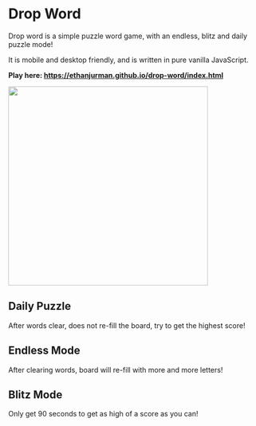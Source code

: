 # Drop Word

Drop word is a simple puzzle word game, with an endless, blitz and daily puzzle mode!

It is mobile and desktop friendly, and is written in pure vanilla JavaScript.

**Play here: https://ethanjurman.github.io/drop-word/index.html**

<img src="https://user-images.githubusercontent.com/1131494/156868819-573c8853-ad4b-4c30-8594-cb80e9eb1a91.jpg" width="400px" />

## Daily Puzzle
After words clear, does not re-fill the board, try to get the highest score!

## Endless Mode
After clearing words, board will re-fill with more and more letters! 

## Blitz Mode
Only get 90 seconds to get as high of a score as you can! 

